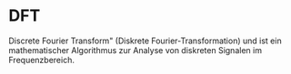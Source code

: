 # DFT
Discrete Fourier Transform" (Diskrete Fourier-Transformation) und ist ein mathematischer Algorithmus zur Analyse von diskreten Signalen im Frequenzbereich.
